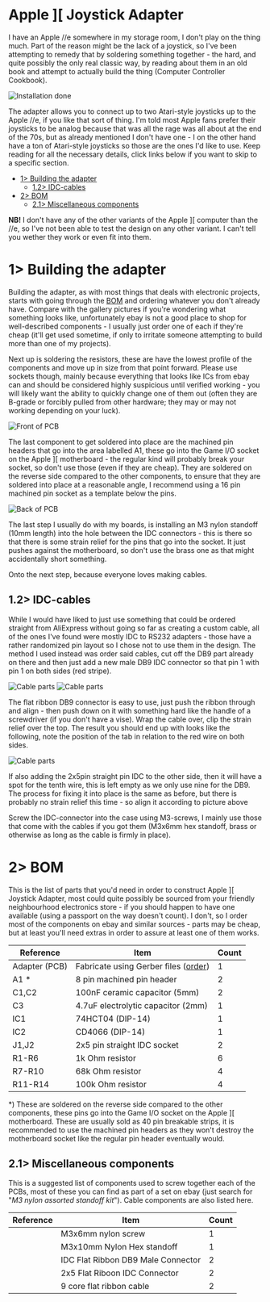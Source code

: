 # Apple ][ Joystick Adapter
I have an Apple //e somewhere in my storage room, I don't play on the thing much. Part of the reason might be the lack of a joystick, so I've been attempting to remedy that by soldering something together - the hard, and quite possibly the only real classic way, by reading about them in an old book and attempt to actually build the thing (Computer Controller Cookbook).

![Installation done](https://github.com/tebl/Apple2-Joystick-Adapter/raw/main/gallery/2021-01-31%2020.42.28.jpg)

The adapter allows you to connect up to two Atari-style joysticks up to the Apple //e, if you like that sort of thing. I'm told most Apple fans prefer their joysticks to be analog because that was all the rage was all about at the end of the 70s, but as already mentioned I don't have one - I on the other hand have a ton of Atari-style joysticks so those are the ones I'd like to use. Keep reading for all the necessary details, click links below if you want to skip to a specific section.

- [1> Building the adapter](#1-building-the-adapter)
  - [1.2> IDC-cables](#12-idc-cables)
- [2> BOM](#2-bom)
  - [2.1> Miscellaneous components](#21-miscellaneous-components)

**NB!** I don't have any of the other variants of the Apple ][ computer than the //e, so I've not been able to test the design on any other variant. I can't tell you wether they work or even fit into them.

# 1> Building the adapter
Building the adapter, as with most things that deals with electronic projects, starts with going through the [BOM](#2-bom) and ordering whatever you don't already have. Compare with the gallery pictures if you're wondering what something looks like, unfortunately ebay is not a good place to shop for well-described components - I usually just order one of each if they're cheap (it'll get used sometime, if only to irritate someone attempting to build more than one of my projects).

Next up is soldering the resistors, these are have the lowest profile of the components and move up in size from that point forward. Please use sockets though, mainly because everything that looks like ICs from ebay can and should be considered highly suspicious until verified working - you will likely want the ability to quickly change one of them out (often they are B-grade or forcibly pulled from other hardware; they may or may not working depending on your luck).

![Front of PCB](https://github.com/tebl/Apple2-Joystick-Adapter/raw/main/gallery/2021-01-21%2022.52.42.jpg)

The last component to get soldered into place are the machined pin headers that go into the area labelled A1, these go into the Game I/O socket on the Apple ][ motherboard - the regular kind will probably break your socket, so don't use those (even if they are cheap). They are soldered on the reverse side compared to the other components, to ensure that they are soldered into place at a reasonable angle, I recommend using a 16 pin machined pin socket as a template below the pins.

![Back of PCB](https://github.com/tebl/Apple2-Joystick-Adapter/raw/main/gallery/2021-01-21%2022.52.50.jpg)

The last step I usually do with my boards, is installing an M3 nylon standoff (10mm length) into the hole between the IDC connectors - this is there so that there is some strain relief for the pins that go into the socket. It just pushes against the motherboard, so don't use the brass one as that might accidentally short something.

Onto the next step, because everyone loves making cables.

## 1.2> IDC-cables
While I would have liked to just use something that could be ordered straight from AliExpress without going so far as creating a custom cable, all of the ones I've found were mostly IDC to RS232 adapters - those have a rather randomized pin layout so I chose not to use them in the design. The method I used instead was order said cables, cut off the DB9 part already on there and then just add a new male DB9 IDC connector so that pin 1 with pin 1 on both sides (red stripe).

![Cable parts](https://github.com/tebl/Apple2-Joystick-Adapter/raw/main/gallery/cable_001.jpg)
![Cable parts](https://github.com/tebl/Apple2-Joystick-Adapter/raw/main/gallery/cable_002.jpg)

The flat ribbon DB9 connector is easy to use, just push the ribbon through and align - then push down on it with something hard like the handle of a screwdriver (if you don't have a vise). Wrap the cable over, clip the strain relief over the top. The result you should end up with looks like the following, note the position of the tab in relation to the red wire on both sides.

![Cable parts](https://github.com/tebl/Apple2-Joystick-Adapter/raw/main/gallery/cable_003.jpg)

If also adding the 2x5pin straight pin IDC to the other side, then it will have a spot for the tenth wire, this is left empty as we only use nine for the DB9. The process for fixing it into place is the same as before, but there is probably no strain relief this time - so align it according to picture above

Screw the IDC-connector into the case using M3-screws, I mainly use those that come with the cables if you got them (M3x6mm hex standoff, brass or otherwise as long as the cable is firmly in place).

# 2> BOM
This is the list of parts that you'd need in order to construct Apple ][ Joystick Adapter, most could quite possibly be sourced from your friendly neighbourhood electronics store - if you should happen to have one available (using a passport on the way doesn't count). I don't, so I order most of the components on ebay and similar sources - parts may be cheap, but at least you'll need extras in order to assure at least one of them works.

| Reference            | Item                                              | Count |
| -------------------- | ------------------------------------------------- | ----- |
| Adapter (PCB)        | Fabricate using Gerber files ([order](https://www.pcbway.com/project/shareproject/Apple___e_Joystick_Adapter.html))          |     1 |
| A1 *                 | 8 pin machined pin header                         |     2 |    
| C1,C2                | 100nF ceramic capacitor (5mm)                     |     2 |
| C3                   | 4.7uF electrolytic capacitor (2mm)                |     1 |
| IC1                  | 74HCT04 (DIP-14)                                  |     1 |
| IC2                  | CD4066 (DIP-14)                                   |     1 |
| J1,J2                | 2x5 pin straight IDC socket                       |     2 |
| R1-R6                | 1k Ohm resistor                                   |     6 |
| R7-R10               | 68k Ohm resistor                                  |     4 |
| R11-R14              | 100k Ohm resistor                                 |     4 |

*) These are soldered on the reverse side compared to the other components, these pins go into the Game I/O socket on the Apple ][ motherboard. These are usually sold as 40 pin breakable strips, it is recommended to use the machined pin headers as they won't destroy the motherboard socket like the regular pin header eventually would.

## 2.1> Miscellaneous components
This is a suggested list of components used to screw together each of the PCBs, most of these you can find as part of a set on ebay (just search for "*M3 nylon assorted standoff kit*"). Cable components are also listed here.

| Reference | Item                                      | Count |
| --------- | ----------------------------------------- | ----- |
|           | M3x6mm nylon screw                        |     1 |
|           | M3x10mm Nylon Hex standoff                |     1 |
|           | IDC Flat Ribbon DB9 Male Connector        |     2 |
|           | 2x5 Flat Riboon IDC Connector             |     2 |
|           | 9 core flat ribbon cable                  |     2 |